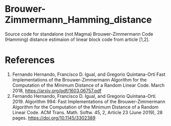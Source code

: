 # Brouwer-Zimmermann_Hamming_distance
Source code for standalone (not Magma) Brouwer-Zimmermann Code (Hamming) distance estimaion of linear block code from article  [1,2].


# References
1. Fernando Hernando, Francisco D. Igual, and Gregorio Quintana-Ortí Fast Implementations of the Brouwer-Zimmermann Algorithm for the Computation of the Minimum Distance of a Random Linear Code.  March 2018, https://arxiv.org/pdf/1603.06757.pdf
2. Fernando Hernando, Francisco D. Igual, and Gregorio Quintana-Ortí. 2019. Algorithm 994: Fast Implementations of the Brouwer-Zimmermann Algorithm for the Computation of the Minimum Distance of a Random Linear Code. ACM Trans. Math. Softw. 45, 2, Article 23 (June 2019), 28 pages. https://doi.org/10.1145/3302389 
